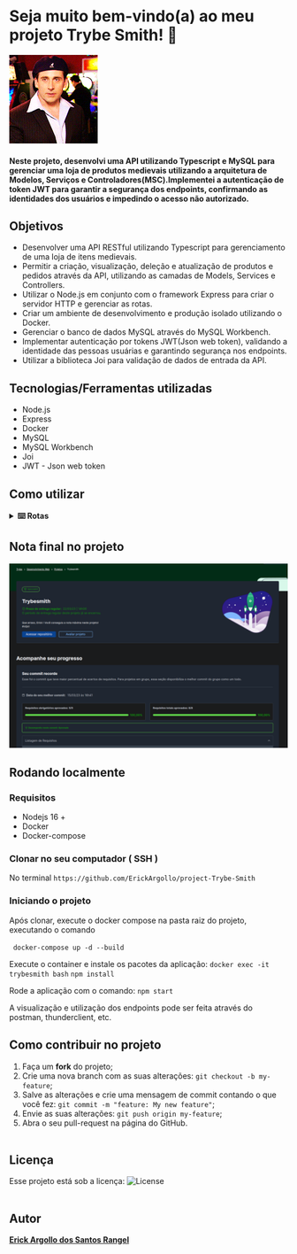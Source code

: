 # Seja muito bem-vindo(a) ao meu projeto Trybe Smith! :rocket:
![office](https://github.com/ErickArgollo/project-Trybe-Smith/blob/main/450E.gif)


#### Neste projeto, desenvolvi uma API utilizando Typescript e MySQL para gerenciar uma loja de produtos medievais utilizando a arquitetura de Modelos, Serviços e Controladores(MSC).Implementei a autenticação de token JWT para garantir a segurança dos endpoints, confirmando as identidades dos usuários e impedindo o acesso não autorizado.

## Objetivos
* Desenvolver uma API RESTful utilizando Typescript para gerenciamento de uma loja de itens medievais.
* Permitir a criação, visualização, deleção e atualização de produtos e pedidos através da API, utilizando as camadas de Models, Services e Controllers.
* Utilizar o Node.js em conjunto com o framework Express para criar o servidor HTTP e gerenciar as rotas.
* Criar um ambiente de desenvolvimento e produção isolado utilizando o Docker.
* Gerenciar o banco de dados MySQL através do MySQL Workbench.
* Implementar autenticação por tokens JWT(Json web token), validando a identidade das pessoas usuárias e garantindo segurança nos endpoints.
* Utilizar a biblioteca Joi para validação de dados de entrada da API.

## Tecnologias/Ferramentas utilizadas
* Node.js
* Express
* Docker
* MySQL
* MySQL Workbench
* Joi
* JWT - Json web token

## Como utilizar

<details>

<summary><strong>⌨️ Rotas</strong></summary>

#### Listagem de produtos
##### GET /products

* Retorna todos os produtos cadastrados no banco de dados, ordenados pelo campo id.

#### Cadastro de produtos
##### POST /products

* Cadastra um novo produto no banco de dados.

* O corpo da requisição deve seguir o seguinte formato:
json
```
{
  "name": "Nome do Produto",
  "amount": "30 peças de ouro"
}
```

#### Cadastro de pessoas usuárias
##### POST /users
* Cria um novo usuário gerando um token de acesso.

#### Listagem de pedidos
##### GET /orders
* Retorna todos os pedidos e os ids dos produtos associados a estes.

#### Login de pessoas usuárias
##### POST /login
* O corpo da requisição deve seguir o seguinte formato:
json
```
{
    "username": "string",
    "password": "string"
}
```


#### Cadastro de um pedido
##### POST /orders
* Cadastra um novo pedido no banco de dados.
* Para cadastrar um novo pedido, é necessário está logado. (Deverá ser passado um header authorization contendo o token gerado no login)
* O corpo da requisição deve seguir o seguinte formato:
json
```
  {
    "productsIds": [1, 2]
  }

```
  </details>

## Nota final no projeto
![trybe-smith-grade](https://github.com/ErickArgollo/project-Trybe-Smith/blob/main/smithgrade.png)

## Rodando localmente
 ### Requisitos
 * Nodejs 16 + 
 * Docker
 * Docker-compose

### Clonar no seu computador ( SSH ) 
 No terminal 
`https://github.com/ErickArgollo/project-Trybe-Smith`

### Iniciando o projeto 
 Após clonar, execute o docker compose na pasta raiz do projeto, executando o comando

` docker-compose up -d --build`

Execute o container e instale os pacotes da aplicação: 
`docker exec -it trybesmith bash`
`npm install`

Rode a aplicação com o comando:
`npm start`

A visualização e utilização dos endpoints pode ser feita através do postman, thunderclient, etc.

## Como contribuir no projeto
  1. Faça um **fork** do projeto;
  2. Crie uma nova branch com as suas alterações: `git checkout -b my-feature`;
  3. Salve as alterações e crie uma mensagem de commit contando o que você fez: `git commit -m "feature: My new feature"`;
  4. Envie as suas alterações: `git push origin my-feature`;
  5. Abra o seu pull-request na página do GitHub.<br><br>

  ## Licença
  Esse projeto está sob a licença:
  <img alt="License" src="https://img.shields.io/badge/license-MIT-brightgreen"><br><br>
  
##  Autor
<a href="https://www.linkedin.com/in/erick-argollo/">
 <b>Erick Argollo dos Santos Rangel</b></a> <a href="https://www.linkedin.com/in/erick-argollo/"></a>
